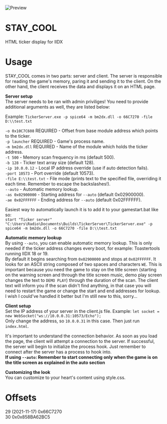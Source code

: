 ![Preview](https://stn.s-ul.eu/A8f49Dzl.png)

# STAY_COOL
HTML ticker display for IIDX

# Usage
STAY_COOL comes in two parts: server and client. The server is responsible for reading the game's memory, paring it and sending it to the client. On the other hand, the client receives the data and displays it on an HTML page.

**Server setup**  
The server needs to be ran with admin priviliges!
You need to provide additional arguments as well, they are listed below:

Example: `TickerServer.exe -p spice64 -m bm2dx.dll -o 66C7270 -file D:\\test.txt`  

`-o 0x10C7C608` REQUIRED - Offset from base module address which points to the ticker.  
`-p launcher` REQUIRED - Game's process name.  
`-m bm2dx.dll` REQUIRED - Name of the module which holds the ticker address.  
`-t 500` - Memory scan frequency in ms (default 500).  
`-b 128` - Ticker text array size (default 128).  
`-ip 10.0.0.12` - Local IP address override (use if auto detection fails).  
`-port 10573` - Port override (default 10573).  
`-file E:\\test.txt` - File mode (prints text to the specified file, overriding it each time. Remember to escape the backslashes!).  
`--auto` - Automatic memory lookup.  
`-as 0x02900000` - Starting address for `--auto` (default 0x02900000).  
`-ae 0x02FFFFFF` - Ending address for `--auto` (default 0x02FFFFFF).  

Easiest way to automatically launch it is to add it to your gamestart.bat like so:  
`start "Ticker server" "C:\Users\Radio\Documents\Builds\TickerServer\TickerServer.exe" -p spice64 -m bm2dx.dll -o 66C7270 -file D:\\test.txt`  

**Automatic memory lookup**  
By using `--auto`, you can enable automatic memory lookup. This is only needed if the ticker address changes every boot, for example: Toastertools running IIDX 18 or 19.  
By default it begins searching from `0x02900000` and stops at `0x02FFFFFF`. It looks for an ASCII string composed of two spaces and characters `WE`. This is important because you need the game to stay on the title screen (starting on the warning screen and through the title screen music, demo play screen changes the text to `DEMO PLAY`) through the duration of the scan. The client text will inform you if the scan didn't find anything, in that case you will need to restart the game or change the start and end addresses for lookup. I wish I could've handled it better but I'm still new to this, sorry...

**Client setup**  
Set the IP address of your server in the client.js file. Example: `let socket = new WebSocket("ws://10.0.0.31:10573/Echo");`  
Only change the address, so `10.0.0.31` in this case. Then just run `index.html`.

It's important to understand the connection behavior. As soon as you load the page, the client will attempt a connection to the server. If successful, the server will begin to initialize the process hook. Just remember to connect after the server has a process to hook into.  
**If using `--auto`: Remember to start connecting only when the game is on the title screen as explained in the auto section**

**Customizing the look**  
You can customize to your heart's content using style.css.

# Offsets  

29 (2021-11-17) 0x66C7270  
30 0x0x858BA62BC5  
